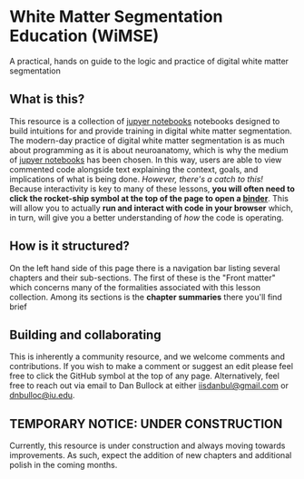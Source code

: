 # White Matter Segmentation Education (WiMSE)

A practical, hands on guide to the logic and practice of digital white matter segmentation

## What is this?

This resource is a collection of [jupyer notebooks](https://jupyter.org/) notebooks designed to build intuitions for and provide training in digital white matter segmentation.  The modern-day practice of digital white matter segmentation is as much about programming as it is about neuroanatomy, which is why the medium of [jupyer notebooks](https://jupyter.org/) has been chosen.  In this way, users are able to view commented code alongside text explaining the context, goals, and implications of what is being done.  *However, there's a catch to this!*  Because interactivity is key to many of these lessons, **you will often need to click the rocket-ship symbol at the top of the page to open a [binder](https://mybinder.org/)**.  This will allow you to actually **run and interact with code in your browser** which, in turn, will give you a better understanding of *how* the code is operating.

## How is it structured?

On the left hand side of this page there is a navigation bar listing several chapters and their sub-sections.  The first of these is the "Front matter" which concerns many of the formalities associated with this lesson collection.  Among its sections is the **chapter summaries** there you'll find brief 

## Building and collaborating 

This is inherently a community resource, and we welcome comments and contributions.  If you wish to make a comment or suggest an edit please feel free to click the GitHub symbol at the top of any page.  Alternatively, feel free to reach out via email to Dan Bullock at either [iisdanbul@gmail.com](iisdanbul@gmail.com) or [dnbulloc@iu.edu](dnbulloc@iu.edu).

## TEMPORARY NOTICE:  UNDER CONSTRUCTION

Currently, this resource is under construction and always moving towards improvements.  As such, expect the addition of new chapters and additional polish in the coming months.
